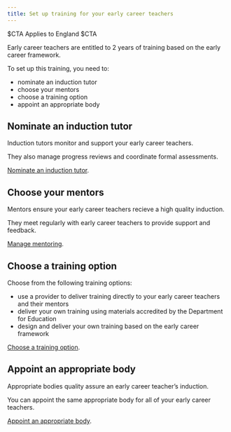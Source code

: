 ```yaml
---
title: Set up training for your early career teachers
---
```


$CTA
Applies to England 
$CTA

Early career teachers are entitled to 2 years of training based on the early career framework.

To set up this training, you need to:


* nominate an induction tutor
* choose your mentors
* choose a training option
* appoint an appropriate body


## Nominate an induction tutor

Induction tutors monitor and support your early career teachers.

They also manage progress reviews and coordinate formal assessments.

[Nominate an induction tutor](/nominate-induction-tutor/).

## Choose your mentors

Mentors ensure your early career teachers recieve a high quality induction.

They meet regularly with early career teachers to provide support and feedback.

[Manage mentoring](/choose-mentors-for-early-career-teachers).

## Choose a training option

Choose from the following training options:

* use a provider to deliver training directly to your early career teachers and their mentors
* deliver your own training using materials accredited by the Department for Education
* design and deliver your own training based on the early career framework

[Choose a training option](/choose-training-option-early-career-teachers).

## Appoint an appropriate body

Appropriate bodies quality assure an early career teacher’s induction.

You can appoint the same appropriate body for all of your early career teachers.

[Appoint an appropriate body]().
